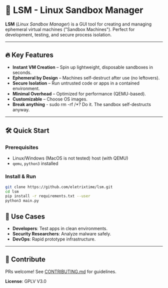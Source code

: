 # 🚀 LSM - Linux Sandbox Manager  

**LSM** (*Linux Sandbox Manager*) is a GUI tool for creating and managing ephemeral virtual machines ("Sandbox Machines"). Perfect for development, testing, and secure process isolation.  

---

## 🔥 Key Features  
- **Instant VM Creation** – Spin up lightweight, disposable sandboxes in seconds.  
- **Ephemeral by Design** – Machines self-destruct after use (no leftovers).  
- **Secure Isolation** – Run untrusted code or apps in a contained environment.  
- **Minimal Overhead** – Optimized for performance (QEMU-based).  
- **Customizable** – Choose OS images.
- **Break anything** - sudo rm -rf /*? Do it. The sandbox self-destructs anyway.
---

## 🛠️ Quick Start  

### Prerequisites  
- Linux/Windows (MacOS is not tested) host (with QEMU)  
- `qemu`, `python3` installed  

### Install & Run  
```bash
git clone https://github.com/eletrixtime/lsm.git  
cd lsm  
pip install -r requirements.txt --user
python3 main.py
```


## 🎯 Use Cases  
- **Developers**: Test apps in clean environments.  
- **Security Researchers**: Analyze malware safely.  
- **DevOps**: Rapid prototype infrastructure.  

---

## 🤝 Contribute  
PRs welcome! See [CONTRIBUTING.md](CONTRIBUTING.md) for guidelines.  

**License**: GPLV V3.0  
